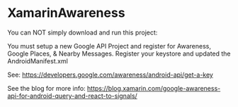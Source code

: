 # XamarinAwareness

You can NOT simply download and run this project:

You must setup a new Google API Project and register for Awareness, Google Places, & Nearby Messages. Register your keystore and updated the AndroidManifest.xml

See: https://developers.google.com/awareness/android-api/get-a-key

See the blog for more info: https://blog.xamarin.com/google-awareness-api-for-android-query-and-react-to-signals/
